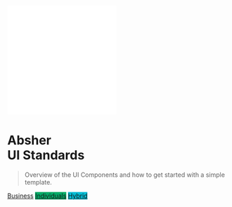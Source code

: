 ![logo](images/absher.png ':size=200x200:disabled')

# Absher <br/>UI Standards

> Overview of the UI Components and how to get started with a simple template. 

<!-- - Simple and lightweight
- No statically built html files
- Multiple themes -->

<!-- [GitHub](https://github.com/docsifyjs/docsify/) -->
<a href="/portal/uiguides/business/#/README">Business</a>
<a href="/portal/uiguides/individuals/#/README" style="background: #00ab67 !important;border-color: #00ab67;">Individuals</a>
<a href="/portal/uiguides/hybrid/#/README" style="background: #00bcd4 !important;border-color: #00bcd4;">Hybrid</a>